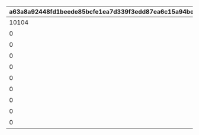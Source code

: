 |a63a8a92448fd1beede85bcfe1ea7d339f3edd87ea6c15a94bec175f2218f1ed|a79e8708f0ff45751c15a4c8348efcdee119534c23ec449ef714b4397337211f|bd271073165fa229956bcc23b99c9f3df94a05283bdc685be4b49fd3a48252ea|304d795c33d5daed7a3944bab15d30ae3a008e5869a3e8f2e29b82a5515ed2d7|5870c5eeeac2dd3a437703dca287dae39fe1d71f8625ce12db912c7ed3435ff5|4a4b828fd28a9310596d50c0a7519e5e8f43e12f406bf886625e94fcae70ebce|af993e28fbb03221e3084ac96675f11dc8254b3a161945afbf103b903141c797|9126858f1576617bb0f7c20e604f20e302bafc529e7b7403b577d46b4ee02273|39eb2c024f01e527a16fd6a6a1e3f9d4d561844b080bcd60bdd1e326a8d819fd|546bdfe2628f9b293184085fa26c4e2b6b94d566cde3515245e78bd060583832|
| --- | --- | --- | --- | --- | --- | --- | --- | --- | --- |
|10104|10101|0|0|アニメ Season1 全巻購入特典|10103|2020-11-05 12:00:00|2030/05/15 4:59:59|101|10102|
|0|10201|0|0|アニメ Season2 全巻購入特典|10203|2022-05-16 00:00:00|2030/12/31 23:59:59|102|10202|
|0|0|0|0|週刊ファミ通|0|2021-05-19 00:00:00|2022/05/19 23:59:59|201|0|
|0|0|0|0|公式アートワークス Vol.3|0|2021-07-30 00:00:00|2030/07/30 23:59:59|202|0|
|0|0|0|0|プリコネフェス2023　リアルガチャ|0|2023-01-15 15:00:00|2024/01/31 23:59:59|203|0|
|0|0|0|0|キャラクターソングアルバムVol.5 購入特典|0|2024-02-14 00:00:00|2025/02/13 23:59:59|204|0|
|0|0|0|0|サウンドトラックVol.6 購入特典|0|2024-02-14 00:00:00|2025/02/13 23:59:59|205|0|
|0|0|0|0|佐賀市ふるさと納税返礼品|0|2024-11-29 12:00:00|2030/12/31 23:59:59|206|0|
|0|0|0|0|キャラクターソングアルバムVol.6 購入特典|0|2025-02-10 12:00:00|2026/02/11 23:59:59|207|0|
|0|0|0|0|佐賀市ふるさと納税返礼品 第2弾|0|2025-08-12 12:00:00|2030/12/31 23:59:59|208|0|